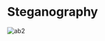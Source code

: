 # Steganography
![ab2](https://github.com/Surventurer/Steganography_Website/assets/89982630/4a4cf32d-5a1d-47bd-9f4d-69b0aa4d2b0a)
